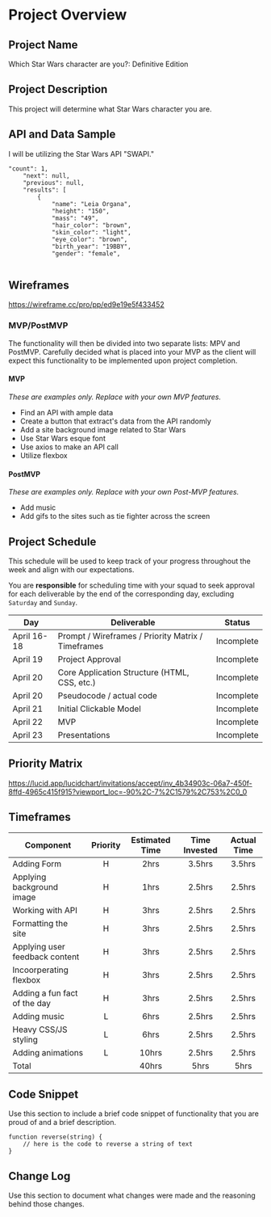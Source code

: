 # Project Overview

## Project Name

Which Star Wars character are you?: Definitive Edition

## Project Description

This project will determine what Star Wars character you are.

## API and Data Sample

I will be utilizing the Star Wars API "SWAPI."

```
"count": 1,
    "next": null,
    "previous": null,
    "results": [
        {
            "name": "Leia Organa",
            "height": "150",
            "mass": "49",
            "hair_color": "brown",
            "skin_color": "light",
            "eye_color": "brown",
            "birth_year": "19BBY",
            "gender": "female",
	    
 ```


## Wireframes

https://wireframe.cc/pro/pp/ed9e19e5f433452

### MVP/PostMVP

The functionality will then be divided into two separate lists: MPV and PostMVP.  Carefully decided what is placed into your MVP as the client will expect this functionality to be implemented upon project completion.  

#### MVP 
*These are examples only. Replace with your own MVP features.*


- Find an API with ample data
- Create a button that extract's data from the API randomly
- Add a site background image related to Star Wars
- Use Star Wars esque font
- Use axios to make an API call
- Utilize flexbox 

#### PostMVP  
*These are examples only. Replace with your own Post-MVP features.*

- Add music
- Add gifs to the sites such as tie fighter across the screen

## Project Schedule

This schedule will be used to keep track of your progress throughout the week and align with our expectations.  

You are **responsible** for scheduling time with your squad to seek approval for each deliverable by the end of the corresponding day, excluding `Saturday` and `Sunday`.

|  Day | Deliverable | Status
|---|---| ---|
|April 16-18| Prompt / Wireframes / Priority Matrix / Timeframes | Incomplete
|April 19| Project Approval | Incomplete
|April 20| Core Application Structure (HTML, CSS, etc.) | Incomplete
|April 20| Pseudocode / actual code | Incomplete
|April 21| Initial Clickable Model  | Incomplete
|April 22| MVP | Incomplete
|April 23| Presentations | Incomplete

## Priority Matrix

https://lucid.app/lucidchart/invitations/accept/inv_4b34903c-06a7-450f-8ffd-4965c415f915?viewport_loc=-90%2C-7%2C1579%2C753%2C0_0

## Timeframes


| Component | Priority | Estimated Time | Time Invested | Actual Time |
| --- | :---: |  :---: | :---: | :---: |
| Adding Form | H | 2hrs| 3.5hrs | 3.5hrs |
| Applying background image | H | 1hrs| 2.5hrs | 2.5hrs |
| Working with API | H | 3hrs| 2.5hrs | 2.5hrs |
| Formatting the site | H | 3hrs| 2.5hrs | 2.5hrs |
| Applying user feedback content | H | 3hrs| 2.5hrs | 2.5hrs |
| Incoorperating flexbox | H | 3hrs| 2.5hrs | 2.5hrs |
| Adding a fun fact of the day | H | 3hrs| 2.5hrs | 2.5hrs |
| Adding music | L | 6hrs| 2.5hrs | 2.5hrs |
| Heavy CSS/JS styling | L | 6hrs| 2.5hrs | 2.5hrs |
| Adding animations | L | 10hrs| 2.5hrs | 2.5hrs |
| Total |  | 40hrs| 5hrs | 5hrs |

## Code Snippet

Use this section to include a brief code snippet of functionality that you are proud of and a brief description.  

```
function reverse(string) {
	// here is the code to reverse a string of text
}
```

## Change Log
 Use this section to document what changes were made and the reasoning behind those changes.  
